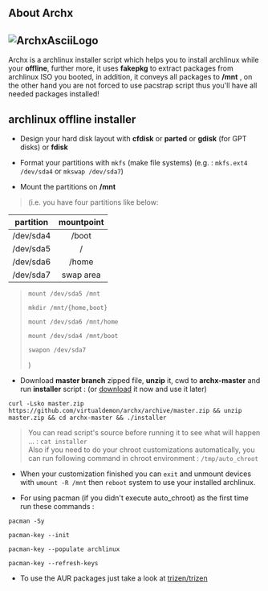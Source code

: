 ## About Archx

## ![ArchxAsciiLogo](https://raw.githubusercontent.com/virtualdemon/archx/master/screenshot/screenshot.png)

Archx is a archlinux installer script which helps you to install archlinux while your **offline**, further more, it uses **fakepkg** to extract packages from archlinux ISO you booted, in addition, it conveys all packages to **/mnt** , on the other hand you are not forced to use pacstrap script thus you'll have all needed packages installed!

## archlinux offline installer

* Design your hard disk layout with **cfdisk** or **parted** or **gdisk** \(for GPT disks\) or **fdisk**

* Format your partitions with `mkfs` \(make file systems\) \(e.g. : `mkfs.ext4 /dev/sda4` or `mkswap /dev/sda7`\)

* Mount the partitions on **/mnt**

> \(i.e. you have four partitions like below:

| partition | mountpoint |
| :---: | :---: |
| /dev/sda4 | /boot |
| /dev/sda5 | / |
| /dev/sda6 | /home |
| /dev/sda7 | swap area |

> `mount /dev/sda5 /mnt`
>
> `mkdir /mnt/{home,boot}`
>
> `mount /dev/sda6 /mnt/home`
>
> `mount /dev/sda4 /mnt/boot`
>
> `swapon /dev/sda7`
>
> \)

* Download **master branch** zipped file, **unzip** it, cwd to **archx-master** and run **installer** script : \(or [download](https://github.com/virtualdemon/archx/archive/master.zip) it now and use it later\)

`curl -Lsko master.zip https://github.com/virtualdemon/archx/archive/master.zip && unzip master.zip && cd archx-master && ./installer`

> You can read script's source before running it to see what will happen ... : `cat installer`  
> Also if you need to do your chroot customizations automatically, you can run following command in chroot environment : `/tmp/auto_chroot`

* When your customization finished you can `exit` and unmount devices with `umount -R /mnt` then `reboot` system to use your installed archlinux.

* For using pacman \(if you didn't execute auto\_chroot\) as the first time run these commands :

`pacman -Sy`

`pacman-key --init`

`pacman-key --populate archlinux`

`pacman-key --refresh-keys`

* To use the AUR packages just take a look at [trizen/trizen](https://github.com/trizen/trizen)



